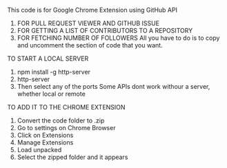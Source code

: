 This code is for Google Chrome Extension using GitHub API
1. FOR PULL REQUEST VIEWER AND GITHUB ISSUE 
2. FOR GETTING A LIST OF CONTRIBUTORS TO A REPOSITORY
3. FOR FETCHING NUMBER OF FOLLOWERS
All you have to do is to copy and uncomment the section of code that you want.

TO START A LOCAL SERVER
1. npm install -g http-server
2. http-server
3. Then select any of the ports
Some APIs dont work withour a server, whether local or remote

TO ADD IT TO THE CHROME EXTENSION
1. Convert the code folder to .zip
2. Go to settings on Chrome Browser
3. Click on Extensions
4. Manage Extensions
5. Load unpacked
6. Select the zipped folder and it appears
